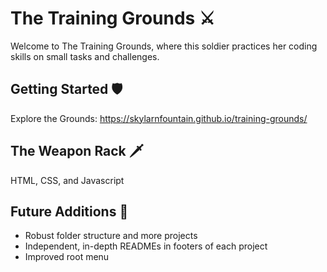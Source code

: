 # The Training Grounds ⚔️
Welcome to The Training Grounds, where this soldier practices her coding skills on small tasks and challenges. 

## Getting Started 🛡️
Explore the Grounds: https://skylarnfountain.github.io/training-grounds/

## The Weapon Rack 🗡️
HTML, CSS, and Javascript

## Future Additions 🏹
- Robust folder structure and more projects
- Independent, in-depth READMEs in footers of each project
- Improved root menu
